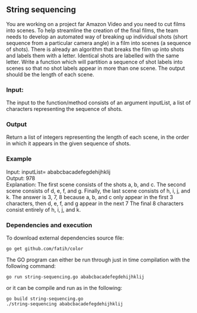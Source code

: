 ## String sequencing

You are working on a project far Amazon Video and you need to cut films into scenes. To help streamline the creation of the final films, the team needs to develop an automated way of breaking up individual shots (short sequence from a particular camera angle) in a film into scenes (a sequence of shots). There is already an algorithm that breaks the film up into shots and labels them with a letter. Identical shots are labelled with the same letter. Write a function which will partition a sequence of shot labels into scenes so that no shot labels appear in more than one scene. The output should be the length of each scene.

### Input:
The input to the function/method consists of an argument inputList, a list of characters representing the sequence of shots.

### Output
Return a list of integers representing the length of each scene, in the order in which it appears in the given sequence of shots.

### Example
Input: inputList= ababcbacadefegdehijhklij\
Output: 978\
Explanation: The first scene consists of the shots a, b, and c. The second scene consists of d, e, f, and g. Finally, the last scene consists of h, i, j, and k. The answer is 3, 7, 8 because a, b, and c only appear in the first 3 characters, then d, e, f, and g appear in the next 7 The final 8 characters consist entirely of h, i, j, and k.

### Dependencies and execution
To download external dependencies source file:
```
go get github.com/fatih/color
```
The GO program can either be run through just in time compilation with the following command:
```
go run string-sequencing.go ababcbacadefegdehijhklij
```
or it can be compile and run as in the following:
```
go build string-sequencing.go
./string-sequencing ababcbacadefegdehijhklij
```

